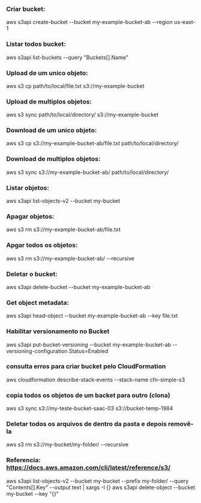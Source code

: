 ### Criar bucket:
aws s3api create-bucket --bucket my-example-bucket-ab --region us-east-1
### Listar todos bucket:
aws s3api list-buckets --query "Buckets[].Name"
### Upload de um unico objeto:
aws s3 cp path/to/local/file.txt s3://my-example-bucket
### Upload de multiplos objetos:
aws s3 sync path/to/local/directory/ s3://my-example-bucket
### Download de um unico objeto:
aws s3 cp s3://my-example-bucket-ab/file.txt path/to/local/directory/
### Download de multiplos objetos:
aws s3 sync s3://my-example-bucket-ab/ path/to/local/directory/
### Listar objetos:
aws s3api list-objects-v2 --bucket my-bucket
### Apagar objetos:
aws s3 rm s3://my-example-bucket-ab/file.txt
### Apgar todos os objetos:
aws s3 rm s3://my-example-bucket-ab/ --recursive
### Deletar o bucket:
aws s3api delete-bucket --bucket my-example-bucket-ab
### Get object metadata:
aws s3api head-object --bucket my-example-bucket-ab --key file.txt
### Habilitar versionamento no Bucket
aws s3api put-bucket-versioning --bucket my-example-bucket-ab --versioning-configuration Status=Enabled

### consulta erros para criar bucket pelo CloudFormation
aws cloudformation describe-stack-events --stack-name cfn-simple-s3

### copia todos os objetos de um backet para outro (clona)
aws s3 sync s3://my-teste-bucket-saac-03 s3://bucket-temp-1984

### Deletar todos os arquivos de dentro da pasta e depois removê-la
aws s3 rm s3://my-bucket/my-folder/ --recursive

### 
### Referencia: https://docs.aws.amazon.com/cli/latest/reference/s3/


aws s3api list-objects-v2 --bucket my-bucket --prefix my-folder/ --query "Contents[].Key" --output text | xargs -I {} aws s3api delete-object --bucket my-bucket --key "{}"
